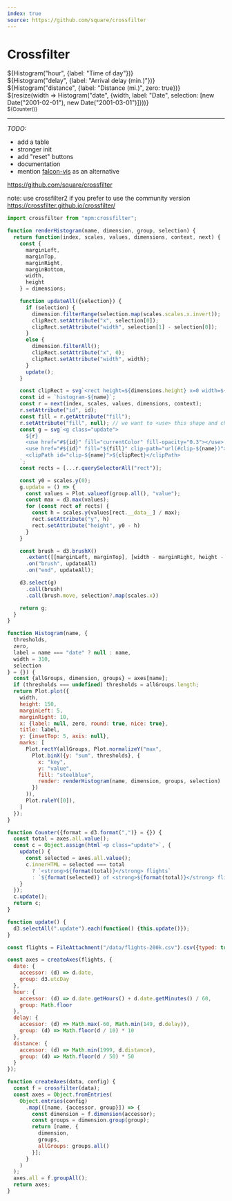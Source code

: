 ```yaml
---
index: true
source: https://github.com/square/crossfilter
---
```


# Crossfilter

<div style="max-width: 880px;">
<div class="grid grid-cols-3">
  <div>${Histogram("hour", {label: "Time of day"})}</div>
  <div>${Histogram("delay", {label: "Arrival delay (min.)"})}</div>
  <div>${Histogram("distance", {label: "Distance (mi.)", zero: true})}</div>
  <div class="grid-colspan-3">${resize(width => Histogram("date", {width, label: "Date", selection: [new Date("2001-02-01"), new Date("2001-03-01")]}))}</div>
  <div class="grid-colspan-3"><small>${Counter()}</small></div>
</div>
</div>

<style>
  rect.selection {fill: steelblue; fill-opacity: 0.15;}
  figure h2 {font-weight: normal; font-size: 1rem;}
</style>

---

_TODO:_

- add a table
- stronger init
- add "reset" buttons
- documentation
- mention [falcon-vis](https://github.com/vega/falcon) as an alternative

https://github.com/square/crossfilter

note: use crossfilter2 if you prefer to use the community version https://crossfilter.github.io/crossfilter/

```js echo
import crossfilter from "npm:crossfilter";
```

```js echo
function renderHistogram(name, dimension, group, selection) {
  return function(index, scales, values, dimensions, context, next) {
    const {
      marginLeft,
      marginTop,
      marginRight,
      marginBottom,
      width,
      height
    } = dimensions;

    function updateAll({selection}) {
      if (selection) {
        dimension.filterRange(selection.map(scales.scales.x.invert));
        clipRect.setAttribute("x", selection[0]);
        clipRect.setAttribute("width", selection[1] - selection[0]);
      }
      else {
        dimension.filterAll();
        clipRect.setAttribute("x", 0);
        clipRect.setAttribute("width", width);
      }
      update();
    }

    const clipRect = svg`<rect height=${dimensions.height} x=0 width=${width}>`;
    const id = `histogram-${name}`;
    const r = next(index, scales, values, dimensions, context);
    r.setAttribute("id", id);
    const fill = r.getAttribute("fill");
    r.setAttribute("fill", null); // we want to <use> this shape and change its fill
    const g = svg`<g class="update">
      ${r}
      <use href="#${id}" fill="currentColor" fill-opacity="0.3"></use>
      <use href="#${id}" fill="${fill}" clip-path="url(#clip-${name})"></use>
      <clipPath id="clip-${name}">${clipRect}</clipPath>
    `;
    const rects = [...r.querySelectorAll("rect")];

    const y0 = scales.y(0);
    g.update = () => {
      const values = Plot.valueof(group.all(), "value");
      const max = d3.max(values);
      for (const rect of rects) {
        const h = scales.y(values[rect.__data__] / max);
        rect.setAttribute("y", h)
        rect.setAttribute("height", y0 - h)
      }
    }

    const brush = d3.brushX()
      .extent([[marginLeft, marginTop], [width - marginRight, height - marginBottom]])
      .on("brush", updateAll)
      .on("end", updateAll);

    d3.select(g)
      .call(brush)
      .call(brush.move, selection?.map(scales.x))

    return g;
  }
}

function Histogram(name, {
  thresholds,
  zero,
  label = name === "date" ? null : name,
  width = 310,
  selection
} = {}) {
  const {allGroups, dimension, groups} = axes[name];
  if (thresholds === undefined) thresholds = allGroups.length;
  return Plot.plot({
    width,
    height: 150,
    marginLeft: 5,
    marginRight: 10,
    x: {label: null, zero, round: true, nice: true},
    title: label,
    y: {insetTop: 5, axis: null},
    marks: [
      Plot.rectY(allGroups, Plot.normalizeY("max",
        Plot.binX({y: "sum", thresholds}, {
          x: "key",
          y: "value",
          fill: "steelblue",
          render: renderHistogram(name, dimension, groups, selection)
        })
      )),
      Plot.ruleY([0]),
    ]
  });
}

function Counter({format = d3.format(",")} = {}) {
  const total = axes.all.value();
  const c = Object.assign(html`<p class="update">`, {
    update() {
      const selected = axes.all.value();
      c.innerHTML = selected === total
        ? `<strong>${format(total)}</strong> flights`
        : `${format(selected)} of <strong>${format(total)}</strong> flights selected`
    }
  });
  c.update();
  return c;
}

function update() {
  d3.selectAll(".update").each(function() {this.update()});
}
```

```js echo
const flights = FileAttachment("/data/flights-200k.csv").csv({typed: true});
```

```js echo
const axes = createAxes(flights, {
  date: {
    accessor: (d) => d.date,
    group: d3.utcDay
  },
  hour: {
    accessor: (d) => d.date.getHours() + d.date.getMinutes() / 60,
    group: Math.floor
  },
  delay: {
    accessor: (d) => Math.max(-60, Math.min(149, d.delay)),
    group: (d) => Math.floor(d / 10) * 10
  },
  distance: {
    accessor: (d) => Math.min(1999, d.distance),
    group: (d) => Math.floor(d / 50) * 50
  }
});
```

```js echo
function createAxes(data, config) {
  const f = crossfilter(data);
  const axes = Object.fromEntries(
    Object.entries(config)
      .map(([name, {accessor, group}]) => {
        const dimension = f.dimension(accessor);
        const groups = dimension.group(group);
        return [name, {
          dimension,
          groups,
          allGroups: groups.all()
        }];
      }
    )
  );
  axes.all = f.groupAll();
  return axes;
}
```
